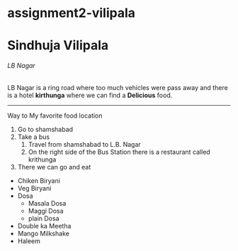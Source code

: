 # assignment2-vilipala
# Sindhuja Vilipala
###### LB Nagar
LB Nagar is a ring road where too much vehicles were pass away and there is a hotel **kirthunga** where we can find a **Delicious** food.

---

Way to My favorite food location
1. Go to shamshabad
2. Take a bus
    1.  Travel from shamshabad to L.B. Nagar
    8. On the right side of the Bus Station  there is a restaurant called krithunga
1. There we can go and eat
* Chiken Biryani
* Veg Biryani
* Dosa
    * Masala Dosa
    * Maggi Dosa
    * plain Dosa
* Double ka Meetha
* Mango Milkshake
* Haleem


